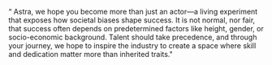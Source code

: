 “ Astra, we hope you become more than just an actor—a living experiment that exposes how societal biases shape success. It is not normal, nor fair, that success often depends on predetermined factors like height, gender, or socio-economic background. Talent should take precedence, and through your journey, we hope to inspire the industry to create a space where skill and dedication matter more than inherited traits." 